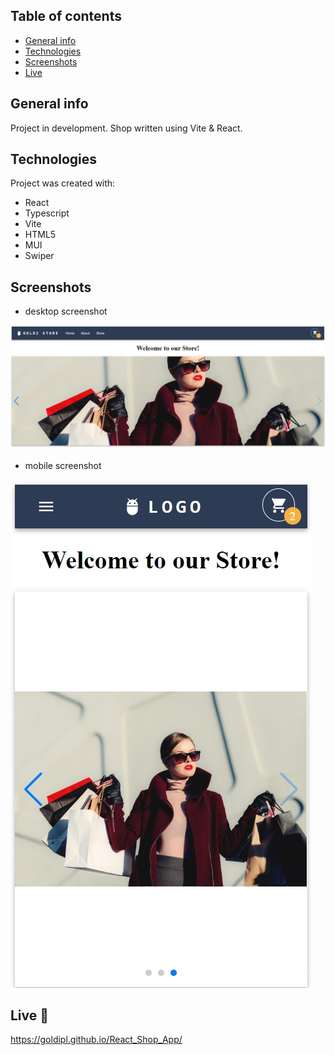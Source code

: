 ## Table of contents
* [General info](#general-info)
* [Technologies](#technologies)
* [Screenshots](#screenshots)
* [Live](#live)

## General info
Project in development.
Shop written using Vite & React.

## Technologies
Project was created with:
* React
* Typescript
* Vite
* HTML5
* MUI
* Swiper

## Screenshots
* desktop screenshot  

![Screenshot](./screenshots/desktop_screenshot.jpg)

* mobile screenshot  

![Screenshot](./screenshots/mobile_screenshot.jpg)

## Live :star2:
https://goldipl.github.io/React_Shop_App/